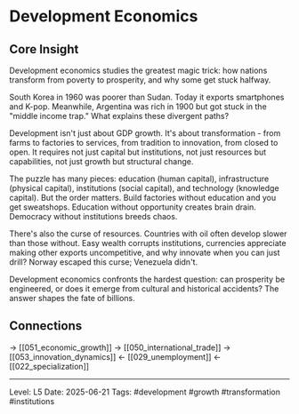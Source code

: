 # Development Economics

## Core Insight
Development economics studies the greatest magic trick: how nations transform from poverty to prosperity, and why some get stuck halfway.

South Korea in 1960 was poorer than Sudan. Today it exports smartphones and K-pop. Meanwhile, Argentina was rich in 1900 but got stuck in the "middle income trap." What explains these divergent paths?

Development isn't just about GDP growth. It's about transformation - from farms to factories to services, from tradition to innovation, from closed to open. It requires not just capital but institutions, not just resources but capabilities, not just growth but structural change.

The puzzle has many pieces: education (human capital), infrastructure (physical capital), institutions (social capital), and technology (knowledge capital). But the order matters. Build factories without education and you get sweatshops. Education without opportunity creates brain drain. Democracy without institutions breeds chaos.

There's also the curse of resources. Countries with oil often develop slower than those without. Easy wealth corrupts institutions, currencies appreciate making other exports uncompetitive, and why innovate when you can just drill? Norway escaped this curse; Venezuela didn't.

Development economics confronts the hardest question: can prosperity be engineered, or does it emerge from cultural and historical accidents? The answer shapes the fate of billions.

## Connections
→ [[051_economic_growth]]
→ [[050_international_trade]]
→ [[053_innovation_dynamics]]
← [[029_unemployment]]
← [[022_specialization]]

---
Level: L5
Date: 2025-06-21
Tags: #development #growth #transformation #institutions